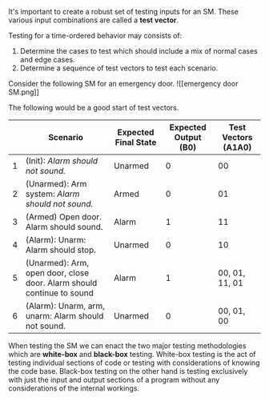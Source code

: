It's important to create a robust set of testing inputs for an SM. These various input combinations are called a **test vector**. 

Testing for a time-ordered behavior may consists of:
1) Determine the cases to test which should include a mix of normal cases and edge cases.
2) Determine a sequence of test vectors to test each scenario.

Consider the following SM for an emergency door.
![[emergency door SM.png]]

The following would be a good start of test vectors.

|     | Scenario                                                              | Expected Final State | Expected Output (B0) | Test Vectors (A1A0) |
| --- | --------------------------------------------------------------------- | -------------------- | -------------------- | ------------------- |
| 1   | (Init): _Alarm should not sound._                                     | Unarmed              | 0                    | 00                  |
| 2   | (Unarmed): Arm system: _Alarm should not sound._                      | Armed                | 0                    | 01                  |
| 3   | (Armed) Open door. Alarm should sound.                                | Alarm                | 1                    | 11                  |
| 4   | (Alarm): Unarm: Alarm should stop.                                    | Unarmed              | 0                    | 10                  |
| 5   | (Unarmed): Arm, open door, close door. Alarm should continue to sound | Alarm                | 1                    | 00, 01, 11, 01      |
| 6   | (Alarm): Unarm, arm, unarm: Alarm should not sound.                   | Unarmed              | 0                    | 00, 01, 00          |

When testing the SM we can enact the two major testing methodologies which are **white-box** and **black-box** testing. White-box testing is the act of testing individual sections of code or testing with considerations of knowing the code base. Black-box testing on the other hand is testing exclusively with just the input and output sections of a program without any considerations of the internal workings.

